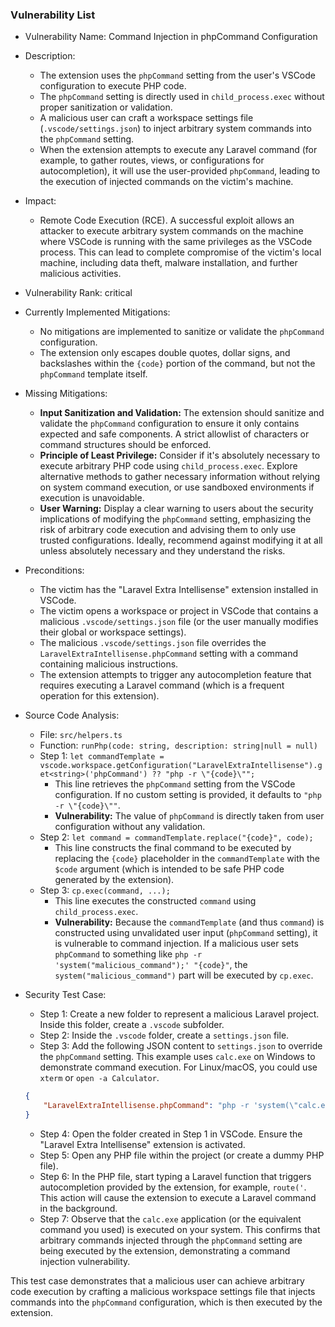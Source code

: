 ### Vulnerability List

- Vulnerability Name: Command Injection in phpCommand Configuration
- Description:
    - The extension uses the `phpCommand` setting from the user's VSCode configuration to execute PHP code.
    - The `phpCommand` setting is directly used in `child_process.exec` without proper sanitization or validation.
    - A malicious user can craft a workspace settings file (`.vscode/settings.json`) to inject arbitrary system commands into the `phpCommand` setting.
    - When the extension attempts to execute any Laravel command (for example, to gather routes, views, or configurations for autocompletion), it will use the user-provided `phpCommand`, leading to the execution of injected commands on the victim's machine.

- Impact:
    - Remote Code Execution (RCE). A successful exploit allows an attacker to execute arbitrary system commands on the machine where VSCode is running with the same privileges as the VSCode process. This can lead to complete compromise of the victim's local machine, including data theft, malware installation, and further malicious activities.

- Vulnerability Rank: critical

- Currently Implemented Mitigations:
    - No mitigations are implemented to sanitize or validate the `phpCommand` configuration.
    - The extension only escapes double quotes, dollar signs, and backslashes within the `{code}` portion of the command, but not the `phpCommand` template itself.

- Missing Mitigations:
    - **Input Sanitization and Validation:** The extension should sanitize and validate the `phpCommand` configuration to ensure it only contains expected and safe components. A strict allowlist of characters or command structures should be enforced.
    - **Principle of Least Privilege:** Consider if it's absolutely necessary to execute arbitrary PHP code using `child_process.exec`. Explore alternative methods to gather necessary information without relying on system command execution, or use sandboxed environments if execution is unavoidable.
    - **User Warning:** Display a clear warning to users about the security implications of modifying the `phpCommand` setting, emphasizing the risk of arbitrary code execution and advising them to only use trusted configurations. Ideally, recommend against modifying it at all unless absolutely necessary and they understand the risks.

- Preconditions:
    - The victim has the "Laravel Extra Intellisense" extension installed in VSCode.
    - The victim opens a workspace or project in VSCode that contains a malicious `.vscode/settings.json` file (or the user manually modifies their global or workspace settings).
    - The malicious `.vscode/settings.json` file overrides the `LaravelExtraIntellisense.phpCommand` setting with a command containing malicious instructions.
    - The extension attempts to trigger any autocompletion feature that requires executing a Laravel command (which is a frequent operation for this extension).

- Source Code Analysis:
    - File: `src/helpers.ts`
    - Function: `runPhp(code: string, description: string|null = null)`
    - Step 1: `let commandTemplate = vscode.workspace.getConfiguration("LaravelExtraIntellisense").get<string>('phpCommand') ?? "php -r \"{code}\"";`
        - This line retrieves the `phpCommand` setting from the VSCode configuration. If no custom setting is provided, it defaults to `"php -r \"{code}\""`.
        - **Vulnerability:** The value of `phpCommand` is directly taken from user configuration without any validation.
    - Step 2: `let command = commandTemplate.replace("{code}", code);`
        - This line constructs the final command to be executed by replacing the `{code}` placeholder in the `commandTemplate` with the `$code` argument (which is intended to be safe PHP code generated by the extension).
    - Step 3: `cp.exec(command, ...);`
        - This line executes the constructed `command` using `child_process.exec`.
        - **Vulnerability:** Because the `commandTemplate` (and thus `command`) is constructed using unvalidated user input (`phpCommand` setting), it is vulnerable to command injection. If a malicious user sets `phpCommand` to something like `php -r 'system("malicious_command");' "{code}"`, the `system("malicious_command")` part will be executed by `cp.exec`.

- Security Test Case:
    - Step 1: Create a new folder to represent a malicious Laravel project. Inside this folder, create a `.vscode` subfolder.
    - Step 2: Inside the `.vscode` folder, create a `settings.json` file.
    - Step 3: Add the following JSON content to `settings.json` to override the `phpCommand` setting. This example uses `calc.exe` on Windows to demonstrate command execution. For Linux/macOS, you could use `xterm` or `open -a Calculator`.
    ```json
    {
        "LaravelExtraIntellisense.phpCommand": "php -r 'system(\"calc.exe\"); {code}'"
    }
    ```
    - Step 4: Open the folder created in Step 1 in VSCode. Ensure the "Laravel Extra Intellisense" extension is activated.
    - Step 5: Open any PHP file within the project (or create a dummy PHP file).
    - Step 6: In the PHP file, start typing a Laravel function that triggers autocompletion provided by the extension, for example, `route('`. This action will cause the extension to execute a Laravel command in the background.
    - Step 7: Observe that the `calc.exe` application (or the equivalent command you used) is executed on your system. This confirms that arbitrary commands injected through the `phpCommand` setting are being executed by the extension, demonstrating a command injection vulnerability.

This test case demonstrates that a malicious user can achieve arbitrary code execution by crafting a malicious workspace settings file that injects commands into the `phpCommand` configuration, which is then executed by the extension.

